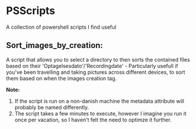 # PSScripts
A collection of powershell scripts I find useful

## Sort_images_by_creation: 
A script that allows you to select a directory to then sorts the contained files based on their 'Optagelsesdato'/'Recordingdate' - Particularly usefull if you've been travelling and taking pictures across different devices, to sort them based on when the images creation tag. 

**Note:** 
1) If the script is run on a non-danish machine the metadata attribute will probably be named differently. 
2) The script takes a few minutes to execute, however I imagine you run it once per vacation, so I haven't felt the need to optimze it further. 
